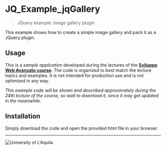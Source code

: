# JQ_Example_jqGallery
> JQuery example: image gallery plugin

This example shows how to create a simple image gallery and pack it as a JQuery plugin.

## Usage

This is a *sample application* developed during the lectures of the  [**Sviluppo Web Avanzato course**](https://people.disim.univaq.it/~dellapenna/content.php?page=students). The code is organized to best match the lecture topics and examples. It is not intended for production use and is not optimized in any way. 

*This example code will be shown and described approximately during the 24th lecture of the course, so wait to download it, since it may get updated in the meanwhile.*

## Installation

Simply download the code and open the provided html file in your browser.

 
---

![University of L'Aquila](https://www.disim.univaq.it/skins/aqua/img/logo2021-2.png)
